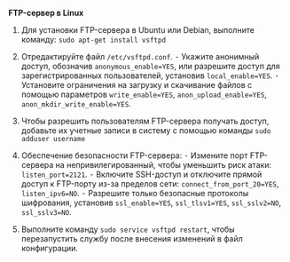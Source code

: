 **FTP-сервер в Linux**

1. Для установки FTP-сервера в Ubuntu или Debian, выполните команду: 
`sudo apt-get install vsftpd`

2. Отредактируйте файл `/etc/vsftpd.conf`. 
⁃ Укажите анонимный доступ, обозначив `anonymous_enable=YES`, или разрешите доступ для зарегистрированных пользователей, установив `local_enable=YES`.
⁃ Установите ограничения на загрузку и скачивание файлов с помощью параметров `write_enable=YES`, `anon_upload_enable=YES`, `anon_mkdir_write_enable=YES`.

3. Чтобы разрешить пользователям FTP-сервера получать доступ, добавьте их учетные записи в систему с помощью команды 
`sudo adduser username`

4. Обеспечение безопасности FTP-сервера:
⁃ Измените порт FTP-сервера на непривилегированный, чтобы уменьшить риск атаки: `listen_port=2121`.
⁃ Включите SSH-доступ и отключите прямой доступ к FTP-порту из-за пределов сети: `connect_from_port_20=YES`, `listen_ipv6=NO`.
⁃ Разрешите только безопасные протоколы шифрования, установив `ssl_enable=YES`, `ssl_tlsv1=YES`, `ssl_sslv2=NO`, `ssl_sslv3=NO`.

5. Выполните команду `sudo service vsftpd restart`, чтобы перезапустить службу после внесения изменений в файл конфигурации.